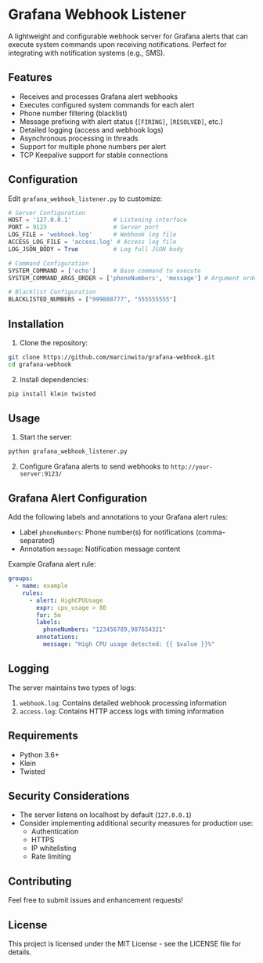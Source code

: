 # Grafana Webhook Listener

A lightweight and configurable webhook server for Grafana alerts that can execute system commands upon receiving notifications. Perfect for integrating with notification systems (e.g., SMS).

## Features

- Receives and processes Grafana alert webhooks
- Executes configured system commands for each alert
- Phone number filtering (blacklist)
- Message prefixing with alert status (`[FIRING]`, `[RESOLVED]`, etc.)
- Detailed logging (access and webhook logs)
- Asynchronous processing in threads
- Support for multiple phone numbers per alert
- TCP Keepalive support for stable connections

## Configuration

Edit `grafana_webhook_listener.py` to customize:

```python
# Server Configuration
HOST = '127.0.0.1'            # Listening interface
PORT = 9123                   # Server port
LOG_FILE = 'webhook.log'      # Webhook log file
ACCESS_LOG_FILE = 'access.log' # Access log file
LOG_JSON_BODY = True          # Log full JSON body

# Command Configuration
SYSTEM_COMMAND = ['echo']     # Base command to execute
SYSTEM_COMMAND_ARGS_ORDER = ['phoneNumbers', 'message'] # Argument order

# Blacklist Configuration
BLACKLISTED_NUMBERS = ["999888777", "555555555"]
```

## Installation

1. Clone the repository:
```bash
git clone https://github.com/marcinwito/grafana-webhook.git
cd grafana-webhook
```

2. Install dependencies:
```bash
pip install klein twisted
```

## Usage

1. Start the server:
```bash
python grafana_webhook_listener.py
```

2. Configure Grafana alerts to send webhooks to `http://your-server:9123/`

## Grafana Alert Configuration

Add the following labels and annotations to your Grafana alert rules:

- Label `phoneNumbers`: Phone number(s) for notifications (comma-separated)
- Annotation `message`: Notification message content

Example Grafana alert rule:
```yaml
groups:
  - name: example
    rules:
      - alert: HighCPUUsage
        expr: cpu_usage > 80
        for: 5m
        labels:
          phoneNumbers: "123456789,987654321"
        annotations:
          message: "High CPU usage detected: {{ $value }}%"
```

## Logging

The server maintains two types of logs:

1. `webhook.log`: Contains detailed webhook processing information
2. `access.log`: Contains HTTP access logs with timing information

## Requirements

- Python 3.6+
- Klein
- Twisted

## Security Considerations

- The server listens on localhost by default (`127.0.0.1`)
- Consider implementing additional security measures for production use:
  - Authentication
  - HTTPS
  - IP whitelisting
  - Rate limiting

## Contributing

Feel free to submit issues and enhancement requests!

## License

This project is licensed under the MIT License - see the LICENSE file for details. 